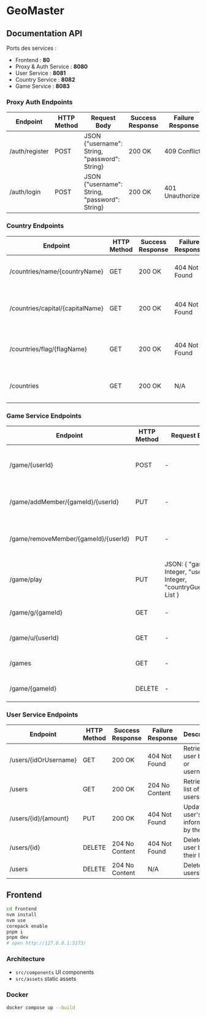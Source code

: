 # GeoMaster

## Documentation API

Ports des services :

- Frontend : **80**
- Proxy & Auth Service : **8080**
- User Service : **8081**
- Country Service : **8082**
- Game Service : **8083**

### Proxy Auth Endpoints

| Endpoint       | HTTP Method | Request Body | Success Response | Failure Response | Description           |
| -------------- | ----------- |--------------| ---------------- | ---------------- | --------------------- |
| /auth/register | POST        | JSON {"username": String, "password": String}  | 200 OK           | 409 Conflict     | Registers a new user. |
| /auth/login    | POST        | JSON {"username": String, "password": String}  | 200 OK           | 401 Unauthorized | Authenticates a user. |

### Country Endpoints

| Endpoint                         | HTTP Method | Success Response | Failure Response | Description                                    |
| -------------------------------- | ----------- | ---------------- | ---------------- | ---------------------------------------------- |
| /countries/name/{countryName}    | GET         | 200 OK           | 404 Not Found    | Retrieves country information by name.         |
| /countries/capital/{capitalName} | GET         | 200 OK           | 404 Not Found    | Retrieves country information by capital name. |
| /countries/flag/{flagName}       | GET         | 200 OK           | 404 Not Found    | Retrieves country information by flag name.    |
| /countries                       | GET         | 200 OK           | N/A              | Retrieves information of all countries.        |

### Game Service Endpoints

| Endpoint                             | HTTP Method | Request Body                                                                   | Success Response | Failure Response | Description                                 |
|--------------------------------------| ----------- |--------------------------------------------------------------------------------| ---------------- | ---------------- | ------------------------------------------- |
| /game/{userId}                       | POST        | -                                                                              | 200 OK           | 404 Not Found    | Creates a new game for the specified user. |
| /game/addMember/{gameId}/{userId}    | PUT         | -                                                                              | 200 OK           | 404 Not Found    | Adds a member to an existing game.         |
| /game/removeMember/{gameId}/{userId} | PUT         | -                                                                              | 200 OK           | 404 Not Found    | Removes a member from an existing game.    |
| /game/play                           | PUT         | JSON: { "gameId": Integer, "userId": Integer, "countryGuesses": List<String> } | 200 OK           | 404 Not Found    | Updates game scores and guesses.           |
| /game/g/{gameId}                     | GET         | -                                                                              | 200 OK           | 404 Not Found    | Retrieves a game by its ID.                |
| /game/u/{userId}                     | GET         | -                                                                              | 200 OK           | 404 Not Found    | Retrieves a game by user ID.               |
| /games                               | GET         | -                                                                              | 200 OK           | 404 Not Found    | Retrieves a list of all games.             |
| /game/{gameId}                       | DELETE      | -                                                                              | 200 OK           | 404 Not Found    | Deletes a game by its ID.                  |

### User Service Endpoints

| Endpoint              | HTTP Method | Success Response | Failure Response | Description                               |
|-----------------------| ----------- |------------------| ---------------- | ----------------------------------------- |
| /users/{idOrUsername} | GET         | 200 OK           | 404 Not Found    | Retrieves a user by ID or username.       |
| /users                | GET         | 200 OK           | 204 No Content   | Retrieves a list of all users.            |
| /users/{id}/{amount}  | PUT         | 200 OK           | 404 Not Found    | Updates a user's information by their ID. |
| /users/{id}           | DELETE      | 204 No Content   | 404 Not Found    | Deletes a user by their ID.               |
| /users                | DELETE      | 204 No Content   | N/A              | Deletes all users.                        |

## Frontend

```bash
cd frontend
nvm install
nvm use
corepack enable
pnpm i
pnpm dev
# open http://127.0.0.1:5173/
```

### Architecture

- `src/components` UI components
- `src/assets` static assets

### Docker

```bash
docker compose up --build
```
